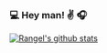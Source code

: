 ### :computer: Hey man! :v: :headphones:

[![Rangel's github stats](https://github-readme-stats.vercel.app/api?username=AgustinRangelIbarra&theme=dark&show_icons=true)](https://github.com/AgustinRangelIbarra/github-readme-stats)

<!--
**AgustinRangelIbarra/AgustinRangelIbarra** is a ✨ _special_ ✨ repository because its `README.md` (this file) appears on your GitHub profile.

Here are some ideas to get you started:

- 🔭 I’m currently working on ...
- 🌱 I’m currently learning ...
- 👯 I’m looking to collaborate on ...
- 🤔 I’m looking for help with ...
- 💬 Ask me about ...
- 📫 How to reach me: ...
- 😄 Pronouns: ...
- ⚡ Fun fact: ...
-->

